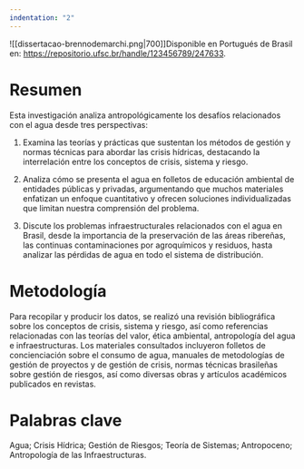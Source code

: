 ```yaml
---
indentation: "2"
---
```


![[dissertacao-brennodemarchi.png|700]]Disponible en Portugués de Brasil en: https://repositorio.ufsc.br/handle/123456789/247633.

# Resumen

Esta investigación analiza antropológicamente los desafíos relacionados con el agua desde tres perspectivas:

1. Examina las teorías y prácticas que sustentan los métodos de gestión y normas técnicas para abordar las crisis hídricas, destacando la interrelación entre los conceptos de crisis, sistema y riesgo.

2. Analiza cómo se presenta el agua en folletos de educación ambiental de entidades públicas y privadas, argumentando que muchos materiales enfatizan un enfoque cuantitativo y ofrecen soluciones individualizadas que limitan nuestra comprensión del problema.

3. Discute los problemas infraestructurales relacionados con el agua en Brasil, desde la importancia de la preservación de las áreas ribereñas, las continuas contaminaciones por agroquímicos y residuos, hasta analizar las pérdidas de agua en todo el sistema de distribución.

# Metodología

Para recopilar y producir los datos, se realizó una revisión bibliográfica sobre los conceptos de crisis, sistema y riesgo, así como referencias relacionadas con las teorías del valor, ética ambiental, antropología del agua e infraestructuras. Los materiales consultados incluyeron folletos de concienciación sobre el consumo de agua, manuales de metodologías de gestión de proyectos y de gestión de crisis, normas técnicas brasileñas sobre gestión de riesgos, así como diversas obras y artículos académicos publicados en revistas.

# Palabras clave

Agua; Crisis Hídrica; Gestión de Riesgos; Teoría de Sistemas; Antropoceno; Antropología de las Infraestructuras.